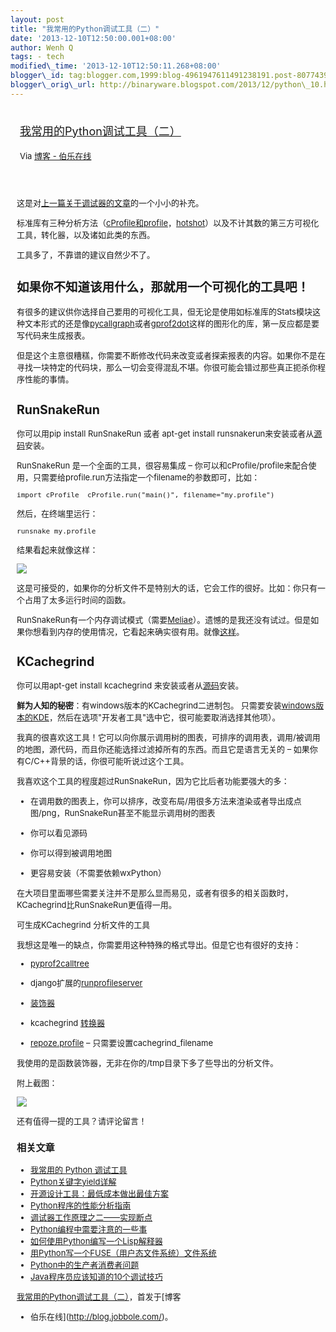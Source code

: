 ```yaml
--- 
layout: post 
title: "我常用的Python调试工具（二）" 
date: '2013-12-10T12:50:00.001+08:00' 
author: Wenh Q
tags: - tech
modified\_time: '2013-12-10T12:50:11.268+08:00' 
blogger\_id: tag:blogger.com,1999:blog-4961947611491238191.post-8077439160209748686
blogger\_orig\_url: http://binaryware.blogspot.com/2013/12/python\_10.html
---
```

<div style="margin: 10px; padding: 5px;">

<div style="font-size: 18px;">

[我常用的Python调试工具（二）](http://blog.jobbole.com/52090/)

</div>

<div style="font-size: 13px;">

Via [博客 - 伯乐在线](http://blog.jobbole.com/)

</div>

</div>

<div style="font-size: 13px; padding: 15px 0 10px 10px;">

这是对[上一篇关于调试器的文章](http://blog.jobbole.com/51062/)的一个小小的补充。

标准库有三种分析方法（[cProfile和profile](http://docs.python.org/2/library/profile.html)，[hotshot](http://docs.python.org/2/library/hotshot.html)）以及不计其数的第三方可视化工具，转化器，以及诸如此类的东西。

工具多了，不靠谱的建议自然少不了。



如果你不知道该用什么，那就用一个可视化的工具吧！
------------------------------------------------

有很多的建议供你选择自己要用的可视化工具，但无论是使用如标准库的Stats模块这种文本形式的还是像[pycallgraph](http://pycallgraph.slowchop.com/)或者[gprof2dot](http://code.google.com/p/jrfonseca/wiki/Gprof2Dot)这样的图形化的库，第一反应都是要写代码来生成报表。

但是这个主意很糟糕，你需要不断修改代码来改变或者探索报表的内容。如果你不是在寻找一块特定的代码块，那么一切会变得混乱不堪。你很可能会错过那些真正扼杀你程序性能的事情。



RunSnakeRun
-----------

你可以用pip install RunSnakeRun 或者 apt-get install
runsnakerun来安装或者从[源码](http://www.vrplumber.com/programming/runsnakerun/)安装。

RunSnakeRun 是一个全面的工具，很容易集成 –
你可以和cProfile/profile来配合使用，只需要给profile.run方法指定一个filename的参数即可，比如：

    import cProfile  cProfile.run("main()", filename="my.profile")

然后，在终端里运行：

    runsnake my.profile

结果看起来就像这样：

![](http://ww4.sinaimg.cn/large/7cc829d3gw1ebdnskq7s4j20u80mg10o.jpg)

这是可接受的，如果你的分析文件不是特别大的话，它会工作的很好。比如：你只有一个占用了太多运行时间的函数。

RunSnakeRun有一个内存调试模式（需要[Meliae](https://launchpad.net/meliae)）。遗憾的是我还没有试过。但是如果你想看到内存的使用情况，它看起来确实很有用。就像[这样](http://www.vrplumber.com/programming/runsnakerun/meliae-sample.png)。



KCachegrind
-----------

你可以用apt-get install kcachegrind
来安装或者从[源码](http://kcachegrind.sourceforge.net/html/Download.html)安装。

**鲜为人知的秘密**：有windows版本的KCachegrind二进制包。
只需要安装[windows版本的KDE](http://windows.kde.org/download.php)，然后在选项"开发者工具"选中它，很可能要取消选择其他项）。

我真的很喜欢这工具！它可以向你展示调用树的图表，可排序的调用表，调用/被调用的地图，源代码，而且你还能选择过滤掉所有的东西。而且它是语言无关的
– 如果你有C/C++背景的话，你很可能听说过这个工具。

我喜欢这个工具的程度超过RunSnakeRun，因为它比后者功能要强大的多：

-   在调用数的图表上，你可以排序，改变布局/用很多方法来渲染或者导出成点图/png，RunSnakeRun甚至不能显示调用树的图表

<!-- -->

-   你可以看见源码

<!-- -->

-   你可以得到被调用地图

<!-- -->

-   更容易安装（不需要依赖wxPython）

在大项目里面哪些需要关注并不是那么显而易见，或者有很多的相关函数时，KCachegrind比RunSnakeRun更值得一用。

可生成KCachegrind 分析文件的工具

我想这是唯一的缺点，你需要用这种特殊的格式导出。但是它也有很好的支持：

-   [pyprof2calltree](https://bitbucket.org/ogrisel/pyprof2calltree)

<!-- -->

-   django扩展的[runprofileserver](https://github.com/django-extensions/django-extensions/blob/master/django_extensions/management/commands/runprofileserver.py)

<!-- -->

-   [装饰器](https://translate.svn.sourceforge.net/svnroot/translate/src/trunk/virtaal/devsupport/profiling.py)

<!-- -->

-   kcachegrind
    [转换器](http://packages.debian.org/en/stable/kcachegrind-converters)

<!-- -->

-   [repoze.profile](http://docs.repoze.org/profile/) –
    只需要设置cachegrind\_filename

我使用的是函数装饰器，无非在你的/tmp目录下多了些导出的分析文件。

附上截图：

![](http://ww1.sinaimg.cn/large/7cc829d3gw1ebdnslolxlj20uq0pl123.jpg)

还有值得一提的工具？请评论留言！

<div>

<div>

### 相关文章

-   [我常用的 Python 调试工具](http://blog.jobbole.com/51062/)
-   [Python关键字yield详解](http://blog.jobbole.com/28506/)
-   [开源设计工具：最低成本做出最佳方案](http://blog.jobbole.com/16596/)
-   [Python程序的性能分析指南](http://blog.jobbole.com/47619/)
-   [调试器工作原理之二——实现断点](http://blog.jobbole.com/23632/)
-   [Python编程中需要注意的一些事](http://blog.jobbole.com/19835/)
-   [如何使用Python编写一个Lisp解释器](http://blog.jobbole.com/47659/)
-   [用Python写一个FUSE（用户态文件系统）文件系统](http://blog.jobbole.com/51268/)
-   [Python中的生产者消费者问题](http://blog.jobbole.com/52412/)
-   [Java程序员应该知道的10个调试技巧](http://blog.jobbole.com/26435/)

</div>

</div>

[我常用的Python调试工具（二）](http://blog.jobbole.com/52090/)，首发于[博客
- 伯乐在线](http://blog.jobbole.com/)。

</div>
